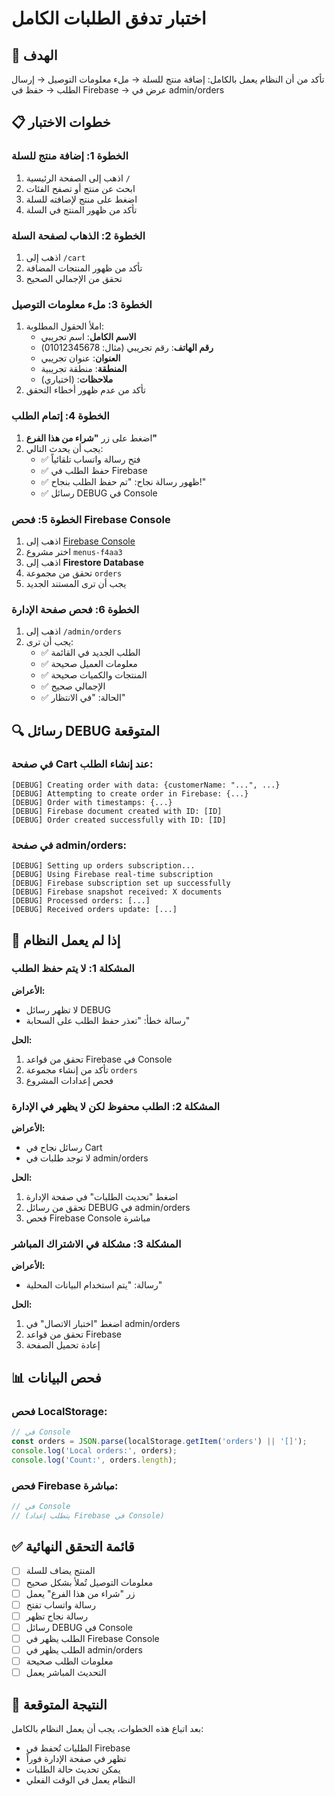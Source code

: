 # اختبار تدفق الطلبات الكامل

## 🎯 الهدف
تأكد من أن النظام يعمل بالكامل: إضافة منتج للسلة → ملء معلومات التوصيل → إرسال الطلب → حفظ في Firebase → عرض في admin/orders

## 📋 خطوات الاختبار

### الخطوة 1: إضافة منتج للسلة
1. اذهب إلى الصفحة الرئيسية `/`
2. ابحث عن منتج أو تصفح الفئات
3. اضغط على منتج لإضافته للسلة
4. تأكد من ظهور المنتج في السلة

### الخطوة 2: الذهاب لصفحة السلة
1. اذهب إلى `/cart`
2. تأكد من ظهور المنتجات المضافة
3. تحقق من الإجمالي الصحيح

### الخطوة 3: ملء معلومات التوصيل
1. املأ الحقول المطلوبة:
   - **الاسم الكامل**: اسم تجريبي
   - **رقم الهاتف**: رقم تجريبي (مثال: 01012345678)
   - **العنوان**: عنوان تجريبي
   - **المنطقة**: منطقة تجريبية
   - **ملاحظات**: (اختياري)
2. تأكد من عدم ظهور أخطاء التحقق

### الخطوة 4: إتمام الطلب
1. اضغط على زر **"شراء من هذا الفرع"**
2. يجب أن يحدث التالي:
   - ✅ فتح رسالة واتساب تلقائياً
   - ✅ حفظ الطلب في Firebase
   - ✅ ظهور رسالة نجاح: "تم حفظ الطلب بنجاح!"
   - ✅ رسائل DEBUG في Console

### الخطوة 5: فحص Firebase Console
1. اذهب إلى [Firebase Console](https://console.firebase.google.com/)
2. اختر مشروع `menus-f4aa3`
3. اذهب إلى **Firestore Database**
4. تحقق من مجموعة `orders`
5. يجب أن ترى المستند الجديد

### الخطوة 6: فحص صفحة الإدارة
1. اذهب إلى `/admin/orders`
2. يجب أن ترى:
   - ✅ الطلب الجديد في القائمة
   - ✅ معلومات العميل صحيحة
   - ✅ المنتجات والكميات صحيحة
   - ✅ الإجمالي صحيح
   - ✅ الحالة: "في الانتظار"

## 🔍 رسائل DEBUG المتوقعة

### في صفحة Cart عند إنشاء الطلب:
```
[DEBUG] Creating order with data: {customerName: "...", ...}
[DEBUG] Attempting to create order in Firebase: {...}
[DEBUG] Order with timestamps: {...}
[DEBUG] Firebase document created with ID: [ID]
[DEBUG] Order created successfully with ID: [ID]
```

### في صفحة admin/orders:
```
[DEBUG] Setting up orders subscription...
[DEBUG] Using Firebase real-time subscription
[DEBUG] Firebase subscription set up successfully
[DEBUG] Firebase snapshot received: X documents
[DEBUG] Processed orders: [...]
[DEBUG] Received orders update: [...]
```

## 🚨 إذا لم يعمل النظام

### المشكلة 1: لا يتم حفظ الطلب
**الأعراض:**
- لا تظهر رسائل DEBUG
- رسالة خطأ: "تعذر حفظ الطلب على السحابة"

**الحل:**
1. تحقق من قواعد Firebase في Console
2. تأكد من إنشاء مجموعة `orders`
3. فحص إعدادات المشروع

### المشكلة 2: الطلب محفوظ لكن لا يظهر في الإدارة
**الأعراض:**
- رسائل نجاح في Cart
- لا توجد طلبات في admin/orders

**الحل:**
1. اضغط "تحديث الطلبات" في صفحة الإدارة
2. تحقق من رسائل DEBUG في admin/orders
3. فحص Firebase Console مباشرة

### المشكلة 3: مشكلة في الاشتراك المباشر
**الأعراض:**
- رسالة: "يتم استخدام البيانات المحلية"

**الحل:**
1. اضغط "اختبار الاتصال" في admin/orders
2. تحقق من قواعد Firebase
3. إعادة تحميل الصفحة

## 📊 فحص البيانات

### فحص LocalStorage:
```javascript
// في Console
const orders = JSON.parse(localStorage.getItem('orders') || '[]');
console.log('Local orders:', orders);
console.log('Count:', orders.length);
```

### فحص Firebase مباشرة:
```javascript
// في Console
// (يتطلب إعداد Firebase في Console)
```

## ✅ قائمة التحقق النهائية

- [ ] المنتج يضاف للسلة
- [ ] معلومات التوصيل تُملأ بشكل صحيح
- [ ] زر "شراء من هذا الفرع" يعمل
- [ ] رسالة واتساب تفتح
- [ ] رسالة نجاح تظهر
- [ ] رسائل DEBUG في Console
- [ ] الطلب يظهر في Firebase Console
- [ ] الطلب يظهر في admin/orders
- [ ] معلومات الطلب صحيحة
- [ ] التحديث المباشر يعمل

## 🎉 النتيجة المتوقعة

بعد اتباع هذه الخطوات، يجب أن يعمل النظام بالكامل:
- الطلبات تُحفظ في Firebase
- تظهر في صفحة الإدارة فوراً
- يمكن تحديث حالة الطلبات
- النظام يعمل في الوقت الفعلي 